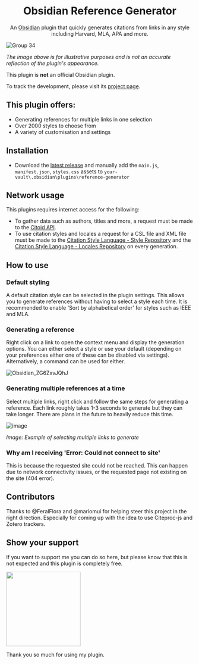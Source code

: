 <h1 align="center"> Obsidian Reference Generator </h1>
<p align="center"> An <a href="https://obsidian.md/">Obsidian</a> plugin that quickly generates citations from links in any style including Harvard, MLA, APA and more.

![Group 34](https://github.com/kadisonm/obsidian-reference-generator/assets/134670047/2d4d977e-f068-46d9-b0c5-0e7e89bb4310)

*The image above is for illustrative purposes and is not an accurate reflection of the plugin's appearance.*

This plugin is **not** an official Obsidian plugin.

To track the development, please visit its [project page](https://github.com/users/kadisonm/projects/2/).

## This plugin offers:
- Generating references for multiple links in one selection
- Over 2000 styles to choose from
- A variety of customisation and settings

## Installation
- Download the [latest release](https://github.com/kadisonm/obsidian-reference-generator/releases) and manually add the `main.js`, `manifest.json`, `styles.css` assets to `your-vault\.obsidian\plugins\reference-generator`

## Network usage
This plugins requires internet access for the following:
- To gather data such as authors, titles and more, a request must be made to the [Citoid API](https://www.mediawiki.org/wiki/Citoid/API).
- To use citation styles and locales a request for a CSL file and XML file must be made to the [Citation Style Language - Style Repository](https://github.com/citation-style-language/styles) and the [Citation Style Language - Locales Repository](https://github.com/citation-style-language/locales) on every generation.

## How to use
### Default styling
A default citation style can be selected in the plugin settings. This allows you to generate references without having to select a style each time. It is recommended to enable 'Sort by alphabetical order' for styles such as IEEE and MLA.

### Generating a reference
Right click on a link to open the context menu and display the generation options. You can either select a style or use your default (depending on your preferences either one of these can be disabled via settings). Alternatively, a command can be used for either.

![Obsidian_ZG6ZxvJQhJ](https://github.com/kadisonm/obsidian-reference-generator/assets/134670047/dde9379f-4a4b-4d2d-9253-300fd5c83e17)

### Generating multiple references at a time
Select multiple links, right click and follow the same steps for generating a reference. Each link roughly takes 1-3 seconds to generate but they can take longer. There are plans in the future to heavily reduce this time.

![image](https://github.com/kadisonm/obsidian-reference-generator/assets/134670047/6941ba65-ea57-4181-a83f-b03bd3169567)

*Image: Example of selecting multiple links to generate*

### Why am I receiving 'Error: Could not connect to site'
This is because the requested site could not be reached. This can happen due to network connectivity issues, or the requested page not existing on the site (404 error).

## Contributors
Thanks to @FeralFlora and @mariomui for helping steer this project in the right direction. Especially for coming up with the idea to use Citeproc-js and Zotero trackers.

## Show your support

If you want to support me you can do so here, but please know that this is not expected and this plugin is completely free.

[<img src="https://github.com/kadisonm/obsidian-reference-generator/assets/134670047/826ead37-1265-42b1-b171-928d1e17035f" width="200">](https://www.buymeacoffee.com/kadisonm)

Thank you so much for using my plugin.
